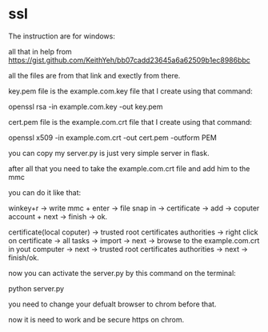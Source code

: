 # ssl

The instruction are for windows:

all that in help from https://gist.github.com/KeithYeh/bb07cadd23645a6a62509b1ec8986bbc

all the files are from that link and exectly from there.

key.pem file is the example.com.key file that I create using that command:

openssl rsa -in example.com.key -out key.pem 

cert.pem file is the example.com.crt file that I create using that command:

openssl x509 -in example.com.crt -out cert.pem -outform PEM

you can copy my server.py is just very simple server in flask.

after all that you need to take the example.com.crt file and add him to the mmc

you can do it like that:

winkey+r -> write mmc + enter -> file snap in -> certificate -> add -> coputer account + next -> finish -> ok.

certificate(local coputer) -> trusted root certificates authorities -> right click on certificate -> all tasks -> import -> next -> browse to the example.com.crt in yout computer -> next ->  trusted root certificates authorities -> next -> finish/ok.

now you can activate the server.py by this command on the terminal:

python server.py

you need to change your defualt browser to chrom before that.

now it is need to work and be secure https on chrom.




